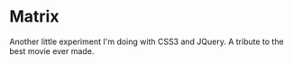 # Matrix
Another little experiment I'm doing with CSS3 and JQuery.
A tribute to the best movie ever made.
